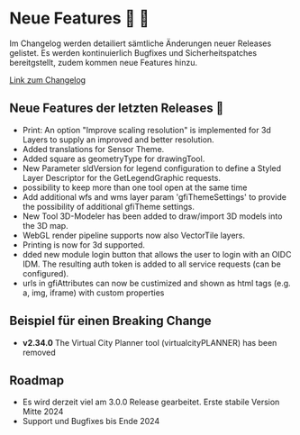 # Neue Features 📜 📢

Im Changelog werden detailiert sämtliche Änderungen neuer Releases gelistet. Es werden kontinuierlich Bugfixes und Sicherheitspatches bereitgstellt, zudem kommen neue Features hinzu.

[Link zum Changelog](https://bitbucket.org/geowerkstatt-hamburg/masterportal/src/dev/CHANGELOG.md)

## Neue Features der letzten Releases 🔔

- Print: An option "Improve scaling resolution" is implemented for 3d Layers to supply an improved and better resolution.
- Added translations for Sensor Theme.
- Added square as geometryType for drawingTool.
- New Parameter sldVersion for legend configuration to define a Styled Layer Descriptor for the GetLegendGraphic requests.
- possibility to keep more than one tool open at the same time
- Add additional wfs and wms layer param 'gfiThemeSettings' to provide the possibility of additional gfiTheme settings.
- New Tool 3D-Modeler has been added to draw/import 3D models into the 3D map.
- WebGL render pipeline supports now also VectorTile layers.
- Printing is now for 3d supported.
- dded new module login button that allows the user to login with an OIDC IDM. The resulting auth token is added to all service requests (can be configured).
- urls in gfiAttributes can now be custimized and shown as html tags (e.g. a, img, iframe) with custom properties

## Beispiel für einen Breaking Change
- **v2.34.0**  The Virtual City Planner tool (virtualcityPLANNER) has been removed

## Roadmap 
- Es wird derzeit viel am 3.0.0 Release gearbeitet. Erste stabile Version Mitte 2024
- Support und Bugfixes bis Ende 2024

